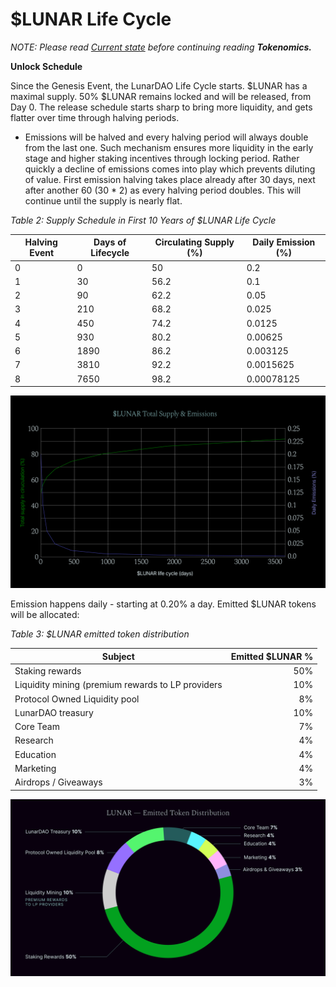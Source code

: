 # $LUNAR Life Cycle

*NOTE: Please read [Current state](./update.md) before continuing reading **Tokenomics.***

**Unlock Schedule**

Since the Genesis Event, the LunarDAO Life Cycle starts. $LUNAR has a maximal supply. 50% $LUNAR remains locked and will be released, from Day 0. The release schedule starts sharp to bring more liquidity, and gets flatter over time through halving periods.

* Emissions will be halved and every halving period will always double from the last one. Such mechanism ensures more liquidity in the early stage and higher staking incentives through locking period. Rather quickly a decline of emissions comes into play which prevents diluting of value. First emission halving takes place already after 30 days, next after another 60 (30 * 2) as every halving period doubles. This will continue until the supply is nearly flat.

*Table 2: Supply Schedule in First 10 Years of $LUNAR Life Cycle*

|   **Halving Event**   |   **Days of Lifecycle** |   **Circulating Supply (%)** |   **Daily Emission (%)** |
| ------------------- | --------------------- | ------------------------ | -------------------- |
|                 0 |                   0 |                   50   |         0.2        |
|                 1 |                  30 |                   56.2 |         0.1        |
|                 2 |                  90 |                   62.2 |         0.05       |
|                 3 |                 210 |                   68.2 |         0.025      |
|                 4 |                 450 |                   74.2 |         0.0125     |
|                 5 |                 930 |                   80.2 |         0.00625    |
|                 6 |                1890 |                   86.2 |         0.003125   |
|                 7 |                3810 |                   92.2 |         0.0015625  |
|                 8 |                7650 |                   98.2 |         0.00078125 |

![$LUNAR Life Cycle - Supply & Emissions, 10 years](data/graphs/LUNAR_supply_graph_final.jpg)

Emission happens daily - starting at 0.20% a day. Emitted $LUNAR tokens will be allocated:
 
*Table 3: $LUNAR emitted token distribution*

| **Subject** | **Emitted $LUNAR %** |
| --- | ---: |
| Staking rewards | 50% |
| Liquidity mining (premium rewards to LP providers | 10% |
| Protocol Owned Liquidity pool | 8% |
| LunarDAO treasury | 10% |
| Core Team | 7% |
| Research | 4% |
| Education | 4% |
| Marketing | 4% |
| Airdrops / Giveaways | 3% |

![Emitted $LUNAR distribution](data/graphs/LUNAR_Emitted_Token_Distribution.png)

